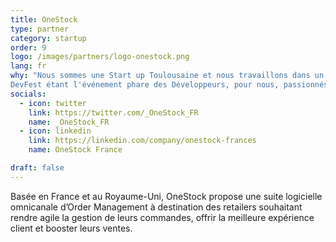```yaml
---
title: OneStock
type: partner
category: startup
order: 9
logo: /images/partners/logo-onestock.png
lang: fr
why: "Nous sommes une Start up Toulousaine et nous travaillons dans un secteur innovant nécessitant une mise à jour constante de nos connaissances techniques. Nous travaillons avec des technologies encore assez peu utilisées comme le langage de programmation Go. 
DevFest étant l'événement phare des Développeurs, pour nous, passionnés de Développement IT, il était impensable de ne pas faire partie de l'espace Start Up de l'événement DevFest 2019 ! "
socials:
  - icon: twitter
    link: https://twitter.com/_OneStock_FR
    name: _OneStock_FR
  - icon: linkedin
    link: https://linkedin.com/company/onestock-frances
    name: OneStock France

draft: false
---
```

Basée en France et au Royaume-Uni, OneStock propose une suite logicielle omnicanale d’Order Management à destination des retailers souhaitant rendre agile la gestion de leurs commandes, offrir la meilleure expérience client et booster leurs ventes.
